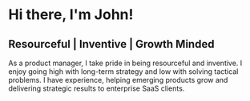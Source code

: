 # Hi there, I'm John!
## Resourceful | Inventive | Growth Minded
As a product manager, I take pride in being resourceful and inventive. I enjoy going high with long-term strategy and low with solving tactical problems. I have experience, helping emerging products grow and delivering strategic results to enterprise SaaS clients.
